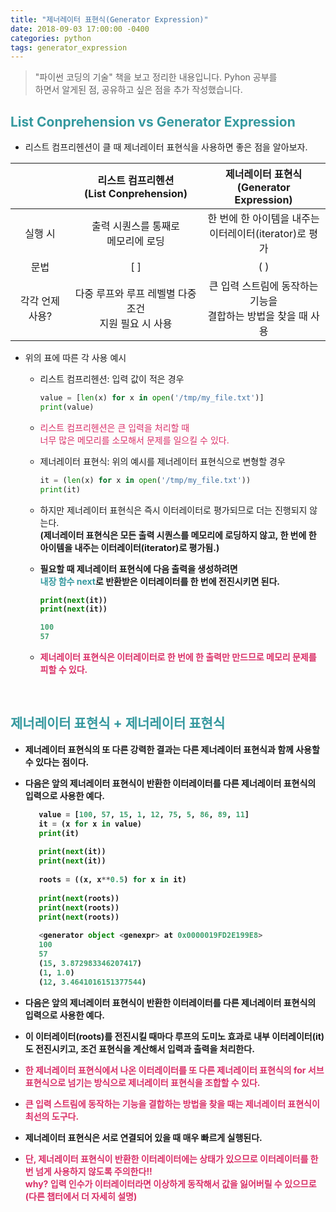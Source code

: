 ```yaml
---
title: "제너레이터 표현식(Generator Expression)"
date: 2018-09-03 17:00:00 -0400
categories: python
tags: generator_expression
---
```


> "파이썬 코딩의 기술" 책을 보고 정리한 내용입니다. Pyhon 공부를 <br> 하면서 알게된 점, 공유하고 싶은 점을 추가 작성했습니다.

## <span style="color:#36999F"> List Conprehension vs Generator Expression </span>
- 리스트 컴프리헨션이 클 때 제너레이터 표현식을 사용하면 좋은 점을 알아보자.

|  | 리스트 컴프리헨션<br> (List Conprehension)  | 제너레이터 표현식<br> (Generator Expression) |
| :------------: |:---------------:| :-----:|
| 실행 시     | 출력 시퀀스를 통째로 <br> 메모리에 로딩 | 한 번에 한 아이템을 내주는 <br> 이터레이터(iterator)로 평가 |
| 문법      | [ ]   |  ( ) |
| 각각 언제 사용? | 다중 루프와 루프 레벨별 다중 조건 <br> 지원 필요 시 사용    | 큰 입력 스트림에 동작하는 기능을 <br> 결합하는 방법을 찾을 때 사용 |

- 위의 표에 따른 각 사용 예시
    - 리스트 컴프리헨션: 입력 값이 적은 경우
       ```python
       value = [len(x) for x in open('/tmp/my_file.txt')] 
       print(value)    
      ``` 
    - <span style="color:#DA2F67"> 리스트 컴프리헨션은 큰 입력을 처리할 때 <br> 너무 많은 메모리를 소모해서 문제를 일으킬 수 있다. </span>
      
    - 제너레이터 표현식: 위의 예시를 제너레이터 표현식으로 변형할 경우
       ```python
       it = (len(x) for x in open('/tmp/my_file.txt'))
       print(it)    
      ``` 
     
    - 하지만 제너레이터 표현식은 즉시 이터레이터로 평가되므로 더는 진행되지 않는다. <br>
      <b>(제너레이터 표현식은 모든 출력 시퀀스를 메모리에 로딩하지 않고, 한 번에 한 아이템을 내주는 이터레이터(iterator)로 평가됨.) 
    - 필요할 때 제너레이터 표현식에 다음 출력을 생성하려면 <br>
     <span style="color:#36999F">내장 함수 next</span>로 반환받은 이터레이터를 한 번에 전진시키면 된다. <br>
       ```python
       print(next(it))
       print(next(it))
       
       100
       57
       ```
    - <span style="color:#DA2F67"> 제너레이터 표현식은 이터레이터로 한 번에 한 출력만 만드므로 메모리 문제를 피할 수 있다.</span>
<br>

## <span style="color:#36999F">제너레이터 표현식 + 제너레이터 표현식 </span>
- 제너레이터 표현식의 또 다른 강력한 결과는 다른 제너레이터 표현식과 함께 사용할 수 있다는 점이다.
- 다음은 앞의 제너레이터 표현식이 반환한 이터레이터를 다른 제너레이터 표현식의 입력으로 사용한 예다.

    ```python
       value = [100, 57, 15, 1, 12, 75, 5, 86, 89, 11]
       it = (x for x in value)
       print(it)
       
       print(next(it))
       print(next(it))
       
       roots = ((x, x**0.5) for x in it)
       
       print(next(roots))
       print(next(roots))
       print(next(roots))
     
       <generator object <genexpr> at 0x0000019FD2E199E8>
       100
       57
       (15, 3.872983346207417)
       (1, 1.0)
       (12, 3.4641016151377544)
    ```
  
- 다음은 앞의 제너레이터 표현식이 반환한 이터레이터를 다른 제너레이터 표현식의 입력으로 사용한 예다.    
- 이 이터레이터(roots)를 전진시킬 때마다 루프의 도미노 효과로 내부 이터레이터(it)도 전진시키고,
   조건 표현식을 계산해서 입력과 출력을 처리한다.
- <span style="color:#DA2F67"> 한 제너레이터 표현식에서 나온 이터레이터를 또 다른 제너레이터 표현식의 for 서브 표현식으로 넘기는 방식으로 제너레이터 표현식을 조합할 수 있다. </span>
- <span style="color:#DA2F67"> 큰 입력 스트림에 동작하는 기능을 결합하는 방법을 찾을 때는 제너레이터 표현식이 최선의 도구다.</span>
- 제너레이터 표현식은 서로 연결되어 있을 때 매우 빠르게 실행된다.
- <span style="color:#DA2F67">단, 제너레이터 표현식이 반환한 이터레이터에는 상태가 있으므로 이터레이터를 한 번 넘게 사용하지 않도록 주의한다!! <br> 
   why? 입력 인수가 이터레이터라면 이상하게 동작해서 값을 잃어버릴 수 있으므로(다른 챕터에서 더 자세히 설명)</span>